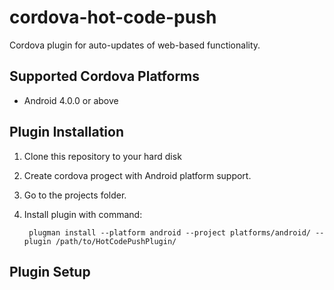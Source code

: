 # cordova-hot-code-push

Cordova plugin for auto-updates of web-based functionality.

## Supported Cordova Platforms

* Android 4.0.0 or above

## Plugin Installation

1. Clone this repository to your hard disk
2. Create cordova progect with Android platform support.
3. Go to the projects folder.
4. Install plugin with command:

        plugman install --platform android --project platforms/android/ --plugin /path/to/HotCodePushPlugin/

## Plugin Setup
